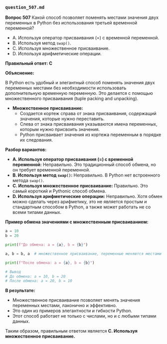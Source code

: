 ### `question_507.md`

**Вопрос 507** Какой способ позволяет поменять местами значения двух переменных в Python без использования третьей временной переменной?

-   A. Используя оператор присваивания (=) с временной переменной.
-   B. Используя метод `swap()`.
-   C. Используя множественное присваивание.
-   D. Используя арифметические операции.

**Правильный ответ: C**

**Объяснение:**

В Python есть удобный и элегантный способ поменять значения двух переменных местами без необходимости использовать дополнительную временную переменную. Это делается с помощью множественного присваивания (tuple packing and unpacking).

*   **Множественное присваивание:**
    *   Создается кортеж справа от знака присваивания, содержащий значения, которые нужно переставить.
    *   Слева от знака присваивания указываются имена переменных, которым нужно присвоить значения.
    *   Python присваивает значения из кортежа переменным в порядке их следования.

**Разбор вариантов:**
*   **A. Используя оператор присваивания (=) с временной переменной:** Неправильно. Это традиционный способ обмена, но он требует временной переменной.
*   **B. Используя метод `swap()`:** Неправильно. В Python нет встроенного метода `swap()`.
*  **C. Используя множественное присваивание:** Правильно. Это самый короткий и Pythonic способ обмена.
*   **D. Используя арифметические операции:** Неправильно. Хотя обмен можно сделать через арифметику, это не является простым и стандартным способом в Python, а также может работать не со всеми типами данных.

**Пример обмена значениями с множественным присваиванием:**

```python
a = 10
b = 20

print(f"До обмена: a = {a}, b = {b}")

a, b = b, a  # множественное присваивание, переменные меняются местами

print(f"После обмена: a = {a}, b = {b}")

# Вывод
# До обмена: a = 10, b = 20
# После обмена: a = 20, b = 10
```

**В результате:**
*   Множественное присваивание позволяет менять значения переменных местами, лаконично и эффективно.
*   Это один из примеров элегантности и гибкости Python.
*   Этот способ работает не только с числами, но и с любыми типами данных.

Таким образом, правильным ответом является **C. Используя множественное присваивание.**
